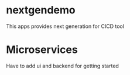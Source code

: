 # nextgendemo
This apps provides next generation for CICD tool

# Microservices
Have to add ui and backend for getting started
